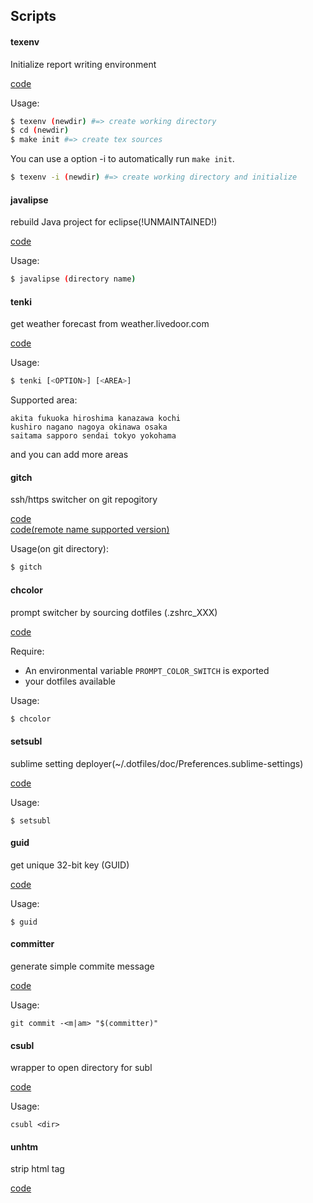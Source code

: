 ## Scripts

#### texenv

Initialize report writing environment

[code](texenv)

Usage:
~~~ bash
$ texenv (newdir) #=> create working directory
$ cd (newdir)
$ make init #=> create tex sources
~~~

You can use a option -i to automatically run `make init`.
~~~bash
$ texenv -i (newdir) #=> create working directory and initialize
~~~

#### javalipse

rebuild Java project for eclipse(!UNMAINTAINED!)

[code](javalipse)

Usage:
~~~ bash
$ javalipse (directory name)
~~~

#### tenki

get weather forecast from weather.livedoor.com

[code](tenki)

Usage:
~~~ bash
$ tenki [<OPTION>] [<AREA>]
~~~

Supported area:
~~~
akita fukuoka hiroshima kanazawa kochi
kushiro nagano nagoya okinawa osaka
saitama sapporo sendai tokyo yokohama
~~~
and you can add more areas

#### gitch

ssh/https switcher on git repogitory

[code](gitch)  
[code(remote name supported version)](https://github.com/tex2e/dotfiles/blob/master/bash/gitch.sh)

Usage(on git directory):
~~~bash
$ gitch
~~~

#### chcolor

prompt switcher by sourcing dotfiles (.zshrc_XXX)

[code](chcolor)

Require:
* An environmental variable `PROMPT_COLOR_SWITCH` is exported
* your dotfiles available

Usage:
~~~bash
$ chcolor
~~~

#### setsubl

sublime setting deployer(~/.dotfiles/doc/Preferences.sublime-settings)

[code](setsubl)

Usage:
~~~
$ setsubl
~~~

#### guid

get unique 32-bit key (GUID)

[code](guid)

Usage:
~~~
$ guid
~~~


#### committer

generate simple commite message

[code](committer)

Usage:
~~~
git commit -<m|am> "$(committer)"
~~~

#### csubl

wrapper to open directory for subl

[code](csubl)

Usage:
~~~
csubl <dir>
~~~

#### unhtm

strip html tag

[code](unhtm)